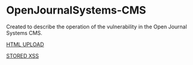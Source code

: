 # OpenJournalSystems-CMS
Created to describe the operation of the vulnerability in the Open Journal Systems CMS.



[HTML UPLOAD](https://user-images.githubusercontent.com/63245089/233161780-c0e43868-fb44-4415-972b-2bc63ad33c5d.webm)

[STORED XSS](https://github.com/6bat66/OpenJournalSystems-CMS/assets/63245089/b2f61c74-bd4b-4bab-bccb-c775622d2839)


